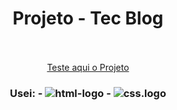 <h1 align="center">Projeto - Tec Blog</h1>
<br>
<br>
<div align="center">
<a href="https://xandecabral.github.io/Projeto-Chal--Hotel/">Teste aqui o Projeto</a>
</div>
<h3 align="center">
  Usei: 
  - <img src="https://img.shields.io/badge/HTML5-E34F26?style=for-the-badge&logo=html5&logoColor=white" alt="html-logo"/>
  - <img src="https://img.shields.io/badge/CSS3-1572B6?style=for-the-badge&logo=css3&logoColor=white" alt="css.logo"/>
</h3>
